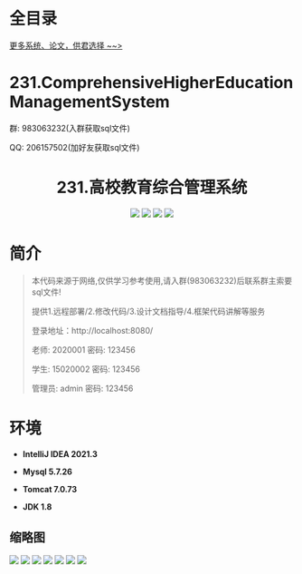 # 全目录

[更多系统、论文，供君选择 ~~>](https://www.bitwise.net.cn)

# 231.ComprehensiveHigherEducationManagementSystem

<p>群: 983063232(入群获取sql文件)</p>
<p>QQ: 206157502(加好友获取sql文件)</p>

<p><h1 align="center">231.高校教育综合管理系统</h1></p>


<p align="center">
	<img src="https://img.shields.io/badge/jdk-1.8-orange.svg"/>
    <img src="https://img.shields.io/badge/springboot-5.x-lightgrey.svg"/>
    <img src="https://img.shields.io/badge/html-3.x-blue.svg"/>
    <img src="https://img.shields.io/badge/mybatis-5.x-yellow.svg"/>
</p>

# 简介

> 本代码来源于网络,仅供学习参考使用,请入群(983063232)后联系群主索要sql文件!
>
> 提供1.远程部署/2.修改代码/3.设计文档指导/4.框架代码讲解等服务
>
> 登录地址：http://localhost:8080/
>
> 老师: 2020001   密码: 123456
> 
> 学生: 15020002   密码: 123456
>
> 管理员: admin   密码: 123456
>

>

# 环境

- <b>IntelliJ IDEA 2021.3</b>

- <b>Mysql 5.7.26</b>

- <b>Tomcat 7.0.73</b>

- <b>JDK 1.8</b>




## 缩略图

![](https://bitwise.oss-cn-heyuan.aliyuncs.com/2024/9/10/db3db73e-8efc-4c7e-9c0a-da0b8c421c9c.png)
![](https://bitwise.oss-cn-heyuan.aliyuncs.com/2024/9/10/10adfb43-69c4-47d2-939e-97b74e53a6bf.png)
![](https://bitwise.oss-cn-heyuan.aliyuncs.com/2024/9/10/c8d8fd8e-7395-4597-b398-204f0a6f2924.png)
![](https://bitwise.oss-cn-heyuan.aliyuncs.com/2024/9/10/4bee2d3d-810c-4de3-926c-e336f9e92fc8.png)
![](https://bitwise.oss-cn-heyuan.aliyuncs.com/2024/9/10/3eba9963-e686-4b74-abb4-8014bbe053d6.png)
![](https://bitwise.oss-cn-heyuan.aliyuncs.com/2024/9/10/17cc4024-0fcf-4129-9d34-d619e192f057.png)
![](https://bitwise.oss-cn-heyuan.aliyuncs.com/2024/9/10/5f150764-13fb-4c24-aeb8-45eb5adc98fe.png)




